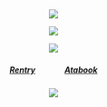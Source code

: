 ⠀<div align="center">

![](https://files.catbox.moe/38to34.png)

![](https://komarev.com/ghpvc/?username=carkali&color=ff254b&style=flat&label= ୨୧ &base=8050)

![](https://files.catbox.moe/3dcyn4.png)
##### [Rentry](https://rentry.co/Ringed_Retail)ㅤㅤㅤㅤ[Atabook](https://reimu.atabook.org/)

![](https://files.catbox.moe/g27i3f.png)
